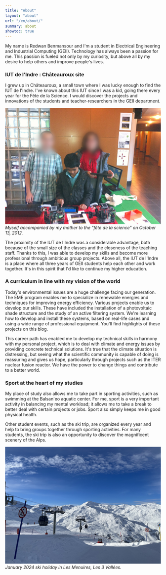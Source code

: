 ```yaml
---
title: "About"
layout: "about"
url: "/en/about/"
summary: about
showtoc: true
---
```


My name is Redwan Benmansour and I'm a student in Electrical Engineering and Industrial Computing (GEII). Technology has always been a passion for me. This passion is fueled not only by my curiosity, but above all by my desire to help others and improve people's lives.

### IUT de l'Indre : Châteauroux site
I grew up in Châteauroux, a small town where I was lucky enough to find the IUT de l'Indre. I've known about this IUT since I was a kid, going there every year for the Fête de la Science. I would discover the projects and innovations of the students and teacher-researchers in the GEII department. 

![Photo 1](IMG_8756.png)
*Myself accompanied by my mother to the "fête de la science" on October 13, 2012.*

The proximity of the IUT de l'Indre was a considerable advantage, both because of the small size of the classes and the closeness of the teaching staff. Thanks to this, I was able to develop my skills and become more professional through ambitious group projects. Above all, the IUT de l'Indre is a place where all three years of GEII students help each other and work together. It's in this spirit that I'd like to continue my higher education.

### A curriculum in line with my vision of the world
Today's environmental issues are a huge challenge facing our generation. The EME program enables me to specialize in renewable energies and techniques for improving energy efficiency. Various projects enable us to develop our skills. These have included the installation of a photovoltaic shade structure and the study of an active filtering system. We're learning how to develop and install these systems, based on real-life cases and using a wide range of professional equipment. You'll find highlights of these projects on this blog.

This career path has enabled me to develop my technical skills in harmony with my personal project, which is to deal with climate and energy issues by providing concrete technical solutions. It's true that the climate situation is distressing, but seeing what the scientific community is capable of doing is reassuring and gives us hope, particularly through projects such as the ITER nuclear fusion reactor. We have the power to change things and contribute to a better world.

### Sport at the heart of my studies
My place of study also allows me to take part in sporting activities, such as swimming at the Balsan'eo aquatic center. For me, sport is a very important activity in balancing my mental workload; it allows me to take a break to better deal with certain projects or jobs. Sport also simply keeps me in good physical health. 

Other student events, such as the ski trip, are organized every year and help to bring groups together through sporting activities. For many students, the ski trip is also an opportunity to discover the magnificent scenery of the Alps.

![Photo 2](IMG_5864.jpg)
*January 2024 ski holiday in Les Menuires, Les 3 Vallées.*
